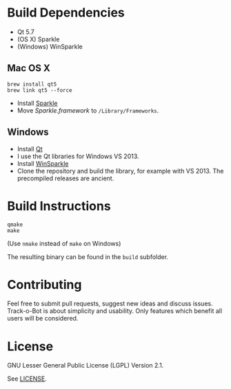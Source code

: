 # Build Dependencies

* Qt 5.7
* (OS X) Sparkle
* (Windows) WinSparkle

## Mac OS X

```
brew install qt5
brew link qt5 --force
```

* Install [Sparkle](http://sparkle.andymatuschak.org/) 
 * Move _Sparkle.framework_ to ``/Library/Frameworks``.

## Windows

* Install [Qt](http://qt-project.org/downloads) 
 * I use the Qt libraries for Windows VS 2013.
* Install [WinSparkle](https://github.com/vslavik/winsparkle) 
 * Clone the repository and build the library, for example with VS 2013. The precompiled releases are ancient.

# Build Instructions

```
qmake
make
```

(Use ``nmake`` instead of ``make`` on Windows)

The resulting binary can be found in the ``build`` subfolder.

# Contributing

Feel free to submit pull requests, suggest new ideas and discuss issues. Track-o-Bot is about simplicity and usability. Only features which benefit all users will be considered. 

# License

GNU Lesser General Public License (LGPL) Version 2.1.

See [LICENSE](LICENSE).

